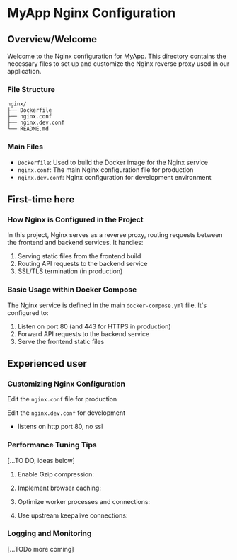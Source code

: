 # MyApp Nginx Configuration

## Overview/Welcome

Welcome to the Nginx configuration for MyApp. This directory contains the necessary files to set up and customize the Nginx reverse proxy used in our application.

### File Structure

```
nginx/
├── Dockerfile
├── nginx.conf
├── nginx.dev.conf
└── README.md
```

### Main Files

- `Dockerfile`: Used to build the Docker image for the Nginx service
- `nginx.conf`: The main Nginx configuration file for production
- `nginx.dev.conf`: Nginx configuration for development environment

## First-time here

### How Nginx is Configured in the Project

In this project, Nginx serves as a reverse proxy, routing requests between the frontend and backend services. It handles:

1. Serving static files from the frontend build
2. Routing API requests to the backend service
3. SSL/TLS termination (in production)

### Basic Usage within Docker Compose

The Nginx service is defined in the main `docker-compose.yml` file. It's configured to:

1. Listen on port 80 (and 443 for HTTPS in production)
2. Forward API requests to the backend service
3. Serve the frontend static files

## Experienced user

### Customizing Nginx Configuration

Edit the `nginx.conf` file for production

Edit the `nginx.dev.conf` for development
- listens on http port 80, no ssl


### Performance Tuning Tips

[...TO DO, ideas below]

1. Enable Gzip compression:

2. Implement browser caching:

3. Optimize worker processes and connections:

4. Use upstream keepalive connections:


### Logging and Monitoring

[...TODo more coming]